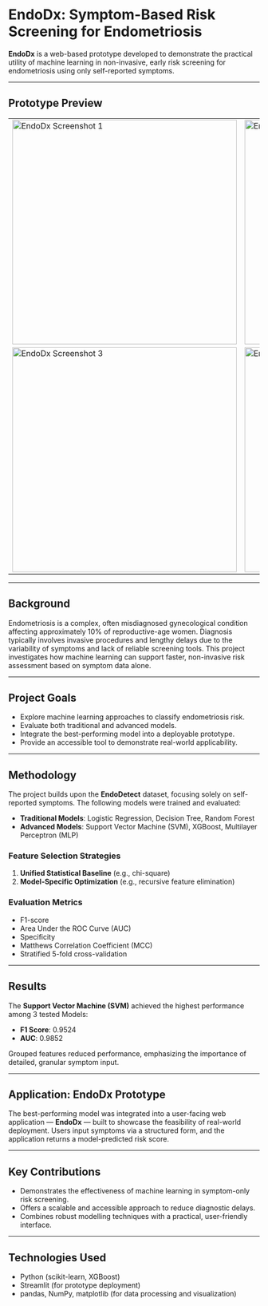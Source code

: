 # EndoDx: Symptom-Based Risk Screening for Endometriosis

**EndoDx** is a web-based prototype developed to demonstrate the practical utility of machine learning in non-invasive, early risk screening for endometriosis using only self-reported symptoms.

---

## Prototype Preview

<table>
  <tr>
    <td><img src="https://github.com/user-attachments/assets/546b3b43-01cd-42d5-a37a-9a4d1604d489" width="450" alt="EndoDx Screenshot 1"/></td>
    <td><img src="https://github.com/user-attachments/assets/d7a72421-5708-4b8f-a9c3-5c8f8e55068c" width="450" alt="EndoDx Screenshot 2"/></td>
  </tr>
  <tr>
    <td><img src="https://github.com/user-attachments/assets/2243f141-f8cd-4337-84fc-444acca38d98" width="450" alt="EndoDx Screenshot 3"/></td>
    <td><img src="https://github.com/user-attachments/assets/7d00e828-523f-4d49-a4d4-3753cffc26b9" width="450" alt="EndoDx Screenshot 4"/></td>
  </tr>
</table>

---

## Background

Endometriosis is a complex, often misdiagnosed gynecological condition affecting approximately 10% of reproductive-age women. Diagnosis typically involves invasive procedures and lengthy delays due to the variability of symptoms and lack of reliable screening tools. This project investigates how machine learning can support faster, non-invasive risk assessment based on symptom data alone.

---

## Project Goals

- Explore machine learning approaches to classify endometriosis risk.
- Evaluate both traditional and advanced models.
- Integrate the best-performing model into a deployable prototype.
- Provide an accessible tool to demonstrate real-world applicability.

---

## Methodology

The project builds upon the **EndoDetect** dataset, focusing solely on self-reported symptoms. The following models were trained and evaluated:

- **Traditional Models**: Logistic Regression, Decision Tree, Random Forest  
- **Advanced Models**: Support Vector Machine (SVM), XGBoost, Multilayer Perceptron (MLP)

### Feature Selection Strategies

1. **Unified Statistical Baseline** (e.g., chi-square)  
2. **Model-Specific Optimization** (e.g., recursive feature elimination)

### Evaluation Metrics

- F1-score  
- Area Under the ROC Curve (AUC)  
- Specificity  
- Matthews Correlation Coefficient (MCC)  
- Stratified 5-fold cross-validation

---

## Results

The **Support Vector Machine (SVM)** achieved the highest performance among 3 tested Models:

- **F1 Score**: 0.9524  
- **AUC**: 0.9852  

Grouped features reduced performance, emphasizing the importance of detailed, granular symptom input.

---

## Application: EndoDx Prototype

The best-performing model was integrated into a user-facing web application — **EndoDx** — built to showcase the feasibility of real-world deployment. Users input symptoms via a structured form, and the application returns a model-predicted risk score.

---

## Key Contributions

- Demonstrates the effectiveness of machine learning in symptom-only risk screening.  
- Offers a scalable and accessible approach to reduce diagnostic delays.  
- Combines robust modelling techniques with a practical, user-friendly interface.  

---

## Technologies Used

- Python (scikit-learn, XGBoost)  
- Streamlit (for prototype deployment)  
- pandas, NumPy, matplotlib (for data processing and visualization)  

